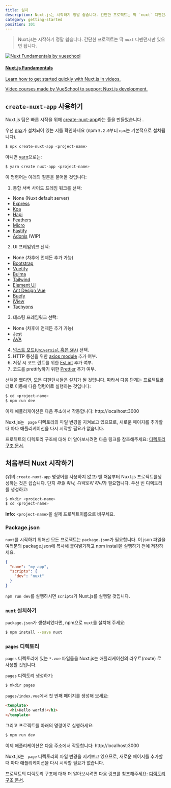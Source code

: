 ```yaml
---
title: 설치
description: Nuxt.js는 시작하기 정말 쉽습니다. 간단한 프로젝트는 딱 `nuxt` 디펜던시만 있으면 됩니다.
category: getting-started
position: 101
---
```


> Nuxt.js는 시작하기 정말 쉽습니다. 간단한 프로젝트는 딱 `nuxt` 디펜던시만 있으면 됩니다.

<div>
  <a href="https://vueschool.io/courses/nuxtjs-fundamentals/?friend=nuxt" target="_blank" class="Promote">
    <img src="/nuxt-fundamentals.png" srcset="/nuxt-fundamentals-2x.png 2x" alt="Nuxt Fundamentals by vueschool"/>
    <div class="Promote__Content">
      <h4 class="Promote__Content__Title">Nuxt.js Fundamentals</h4>
      <p class="Promote__Content__Description">Learn how to get started quickly with Nuxt.js in videos.</p>
      <p class="Promote__Content__Signature">Video courses made by VueSchool to support Nuxt.js development.</p>
    </div>
  </a>
</div>

## `create-nuxt-app` 사용하기

Nuxt.js 팀은 빠른 시작을 위해 [create-nuxt-app](https://github.com/nuxt/create-nuxt-app)라는 툴을 만들었습니다 .

우선 [npx](https://www.npmjs.com/package/npx)가 설치되어 있는 지를 확인하세요 (npm `5.2.0`부터 `npx`는 기본적으로 설치됩니다).

```bash
$ npx create-nuxt-app <project-name>
```

아니면 [yarn](https://yarnpkg.com/en/)으로는:

```bash
$ yarn create nuxt-app <project-name>
```

이 명령어는 아래의 질문을 물어볼 것입니다:

1. 통합 서버 사이드 프레임 워크를 선택:

- None (Nuxt default server)
- [Express](https://github.com/expressjs/express)
- [Koa](https://github.com/koajs/koa)
- [Hapi](https://github.com/hapijs/hapi)
- [Feathers](https://github.com/feathersjs/feathers)
- [Micro](https://github.com/zeit/micro)
- [Fastify](https://github.com/fastify/fastify)
- [Adonis](https://github.com/adonisjs/adonis-framework) (WIP)

2. UI 프레임워크 선택:

- None (차후에 언제든 추가 가능)
- [Bootstrap](https://github.com/bootstrap-vue/bootstrap-vue)
- [Vuetify](https://github.com/vuetifyjs/vuetify)
- [Bulma](https://github.com/jgthms/bulma)
- [Tailwind](https://github.com/tailwindcss/tailwindcss)
- [Element UI](https://github.com/ElemeFE/element)
- [Ant Design Vue](https://github.com/vueComponent/ant-design-vue)
- [Buefy](https://github.com/buefy/buefy)
- [iView](https://github.com/iview/iview)
- [Tachyons](https://github.com/tachyons-css/tachyons)

3. 테스팅 프레임워크 선택:

- None (차후에 언제든 추가 가능)
- [Jest](https://github.com/facebook/jest)
- [AVA](https://github.com/avajs/ava)

4. [넉스트 모드(`Universial` 혹은 `SPA`)](https://nuxtjs.org/guide#single-page-applications-spa-) 선택.
5. HTTP 통신을 위한 [axios module](https://github.com/nuxt-community/axios-module) 추가 여부.
6. 저장 시 코드 린트를 위한 [EsLint](https://eslint.org/) 추가 여부.
7. 코드를 prettify하기 위한 [Prettier](https://prettier.io/) 추가 여부.

선택을 했다면, 모든 디펜던시들은 설치가 될 것입니다. 따라서 다음 단계는 프로젝트폴더로 이동해 다음 명렁어로 실행하는 것입니다:

```bash
$ cd <project-name>
$ npm run dev
```

이제 애플리케이션은 다음 주소에서 작동합니다: http://localhost:3000

<div class="Alert">

Nuxt.js는 <code> page</code> 디렉토리의 파일 변경을 지켜보고 있으므로, 새로운 페이지를 추가할 때 마다 애플리케이션을 다시 시작할 필요가 없습니다.

</div>

프로젝트의 디렉토리 구조에 대해 더 알아보시려면 다음 링크를 참조해주세요: [디렉토리 구조 문서](/guide/directory-structure).

## 처음부터 Nuxt 시작하기

(위의 `create-nuxt-app` 명령어를 사용하지 않고) 맨 처음부터 Nuxt.js 프로젝트를생성하는 것은 쉽습니다. 단지 *파일 하나, 디렉토리 하나*가 필요합니다. 우선 빈 디렉토리를 생성하고:

```bash
$ mkdir <project-name>
$ cd <project-name>
```

<div class="Alert Alert--nuxt-green">

<b>Info:</b> <code>&lt;project-name&gt;</nom-du-projet></code>을 실제 프로젝트이름으로 바꾸세요.

</div>

### Package.json

`nuxt`를 시작하기 위해선 모든 프로젝트는 `package.json`가 필요합니다. 이 json 파일을 여러분의 package.json에 복사해 붙여넣기하고 npm install을 실행하기 전에 저장하세요.

```json
{
  "name": "my-app",
  "scripts": {
    "dev": "nuxt"
  }
}
```

`npm run dev`를 실행하시면 `scripts`가 Nuxt.js를 실행할 것입니다.

### `nuxt` 설치하기

`package.json`가 생성되었다면, npm으로 `nuxt`를 설치해 주세요:

```bash
$ npm install --save nuxt
```

### `pages` 디렉토리

`pages` 디렉토리에 있는 `*.vue` 파일들을 Nuxt.js는 애플리케이션의 라우트(route) 로 사용할 것입니다.

`pages` 디렉토리 생성하기:

```bash
$ mkdir pages
```

`pages/index.vue`에서 첫 번째 페이지를 생성해 보세요:

```html
<template>
  <h1>Hello world!</h1>
</template>
```

그리고 프로젝트를 아래의 명령어로 실행하세요:

```bash
$ npm run dev
```

이제 애플리케이션은 다음 주소에서 작동합니다: http://localhost:3000

<div class="Alert">

Nuxt.js는 <code> page</code> 디렉토리의 파일 변경을 지켜보고 있으므로, 새로운 페이지를 추가할 때 마다 애플리케이션을 다시 시작할 필요가 없습니다.

</div>

프로젝트의 디렉토리 구조에 대해 더 알아보시려면 다음 링크를 참조해주세요: [디렉토리 구조 문서](/guide/directory-structure).
